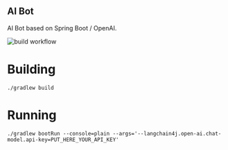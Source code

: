 ## AI Bot

AI Bot based on Spring Boot / OpenAI.

![build workflow](https://github.com/pjorquera/aibot/actions/workflows/build.yml/badge.svg)

# Building

```
./gradlew build
```

# Running

```
./gradlew bootRun --console=plain --args='--langchain4j.open-ai.chat-model.api-key=PUT_HERE_YOUR_API_KEY'
```
